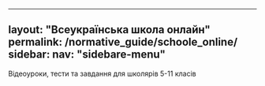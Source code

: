---
layout: "Всеукраїнська школа онлайн"
permalink: /normative_guide/schoole_online/
sidebar:
  nav: "sidebare-menu"
  ---
  Відеоуроки, тести та завдання для школярів 5-11 класів
